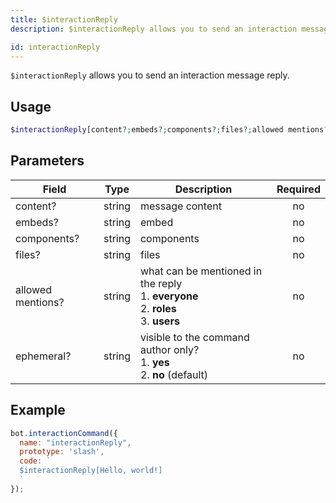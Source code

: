 ```yaml
---
title: $interactionReply 
description: $interactionReply allows you to send an interaction message reply.

id: interactionReply
---
```


`$interactionReply` allows you to send an interaction message reply.

## Usage

```php
$interactionReply[content?;embeds?;components?;files?;allowed mentions?;ephemeral ?]
```

## Parameters 


| Field     | Type    | Description                                        | Required |
|-----------|---------|----------------------------------------------------| :------: |
| content?    | string  | message content                             | no      |
| embeds?    | string  | embed                             | no      |
| components?    | string  | components                             | no      |
| files?    | string  | files                             | no      |
| allowed mentions?    | string  | what can be mentioned in the reply <br> 1. **everyone** <br> 2. **roles** <br> 3. **users**                           | no      |
| ephemeral?    | string  | visible to the command author only? <br> 1. **yes** <br> 2. **no** (default)                             | no      |


## Example

```javascript
bot.interactionCommand({
  name: "interactionReply",
  prototype: 'slash',
  code: `
  $interactionReply[Hello, world!]
  `
});
```
